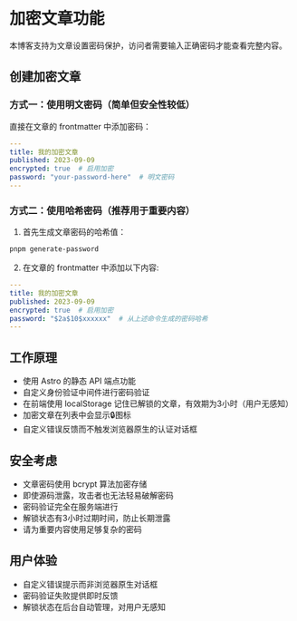 # 加密文章功能

本博客支持为文章设置密码保护，访问者需要输入正确密码才能查看完整内容。

## 创建加密文章

### 方式一：使用明文密码（简单但安全性较低）

直接在文章的 frontmatter 中添加密码：

```yaml
---
title: 我的加密文章
published: 2023-09-09
encrypted: true  # 启用加密
password: "your-password-here"  # 明文密码
---
```

### 方式二：使用哈希密码（推荐用于重要内容）

1. 首先生成文章密码的哈希值：

```bash
pnpm generate-password
```

2. 在文章的 frontmatter 中添加以下内容:

```yaml
---
title: 我的加密文章
published: 2023-09-09
encrypted: true  # 启用加密
password: "$2a$10$xxxxxx"  # 从上述命令生成的密码哈希
---
```

## 工作原理

- 使用 Astro 的静态 API 端点功能
- 自定义身份验证中间件进行密码验证 
- 在前端使用 localStorage 记住已解锁的文章，有效期为3小时（用户无感知）
- 加密文章在列表中会显示🔒图标
- 自定义错误反馈而不触发浏览器原生的认证对话框

## 安全考虑

- 文章密码使用 bcrypt 算法加密存储
- 即使源码泄露，攻击者也无法轻易破解密码
- 密码验证完全在服务端进行
- 解锁状态有3小时过期时间，防止长期泄露
- 请为重要内容使用足够复杂的密码

## 用户体验

- 自定义错误提示而非浏览器原生对话框
- 密码验证失败提供即时反馈
- 解锁状态在后台自动管理，对用户无感知
